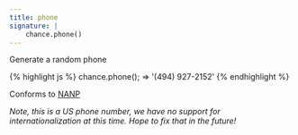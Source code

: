 ```yaml
---
title: phone
signature: |
    chance.phone()
---
```


Generate a random phone

{% highlight js %}
chance.phone();
=> '(494) 927-2152'
{% endhighlight %}

Conforms to [NANP](http://en.wikipedia.org/wiki/North_American_Numbering_Plan)

*Note, this is a US phone number, we have no support for internationalization
at this time. Hope to fix that in the future!*
